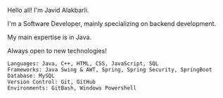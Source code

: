 Hello all! I'm Javid Alakbarli.

I'm a Software Developer, mainly specializing on backend development.

My main expertise is in Java.

Always open to new technologies!  

`Languages: Java, C++, HTML, CSS, JavaScript, SQL` <br/>
`Frameworks: Java Swing & AWT, Spring, Spring Security, SpringBoot` <br/>
`Database: MySQL` <br/>
`Version Control: Git, GitHub` <br/>
`Environments: GitBash, Windows Powershell` <br/>


